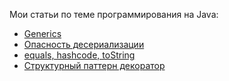 Мои статьи по теме программирования на Java:

* [Generics](https://vk.com/@apploidxxx-java-generics)
* [Опасность десериализации](https://github.com/AppLoidx/serialization-dos-example)
* [equals, hashcode, toString](https://vk.com/@javatutorial-equals-hash-code-to-string)
* [Структурный паттерн декоратор](https://vk.com/@javatutorial-strukturnyi-pattern-dekorator)